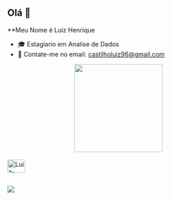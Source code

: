 ## Olá 👋

**Meu Nome é Luiz Henrique

- 🎓 Estagiario em Analise de Dados
- 📧 Contate-me no email: castilholuiz96@gmail.com

<div align="center">
  <a href="https://github.com/jasjiwsnwidjjwf">
  <img height="200em"  src="https://github-readme-stats.vercel.app/api?username=Igor0Wilson&show_icons=true&theme=dark&include_all_commits=true&count_private=true"/>
</div>

<div style="display: inline_block"><br>
  <img align="center" alt="Luiz-NodeJs" height="30" width="40" src="https://cdn.jsdelivr.net/gh/devicons/devicon/icons/sql/sql-plain.svg" />
</div>

##

<div>
  <a href = "mailto:castilholuiz96@gmail.com"><img src="https://img.shields.io/badge/Gmail-D14836?style=for-the-badge&logo=gmail&logoColor=white"></a>
</div>

